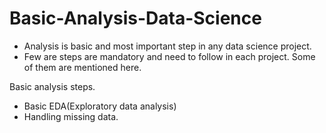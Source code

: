 # Basic-Analysis-Data-Science
- Analysis is basic and most important step in any data science project. 
- Few are steps are mandatory and need to follow in each project. Some of them are mentioned here.

Basic analysis steps.

- Basic EDA(Exploratory data analysis)
- Handling missing data.

